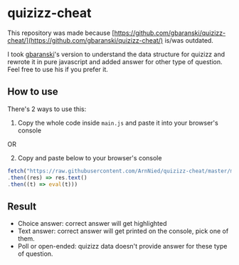 # quizizz-cheat
This repository was made because [https://github.com/gbaranski/quizizz-cheat/](https://github.com/gbaranski/quizizz-cheat/) is/was outdated.

I took [gbaranski](https://github.com/gbaranski/)'s version to understand the data structure for quizizz and rewrote it in pure javascript and added answer for other type of question. Feel free to use his if you prefer it.

## How to use
There's 2 ways to use this:

1. Copy the whole code inside `main.js` and paste it into your browser's console

OR

2. Copy and paste below to your browser's console

```javascript
fetch("https://raw.githubusercontent.com/ArnNied/quizizz-cheat/master/main.js")
.then((res) => res.text()
.then((t) => eval(t)))
```

## Result
- Choice answer: correct answer will get highlighted
- Text answer: correct answer will get printed on the console, pick one of them.
- Poll or open-ended: quizizz data doesn't provide answer for these type of question.
